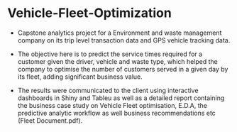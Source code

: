# Vehicle-Fleet-Optimization

- Capstone analytics project for a Environment and waste management company on its trip level transaction data and GPS vehicle tracking data.

- The objective here is to predict the service times required for a customer given the driver, vehicle and waste type, which helped the company to optimise the number of customers served in a given day by its fleet, adding significant business value.

- The results were communicated to the client using interactive dashboards in Shiny and Tableu as well as a detailed report containing the business case study on Vehicle Fleet optimisation, E.D.A, the predictive analytic workflow as well business recommendations etc (Fleet Document.pdf).
